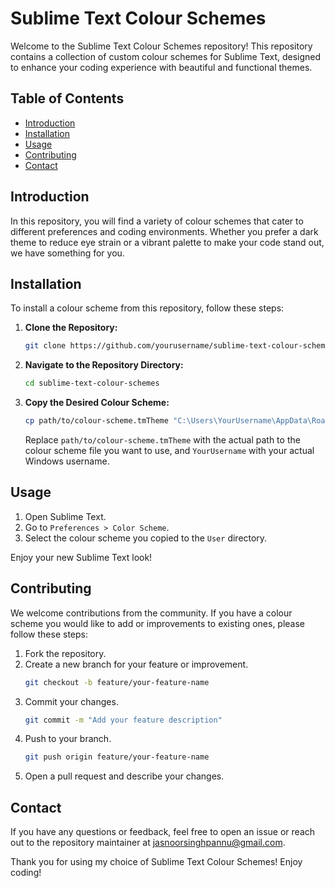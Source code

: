 # Sublime Text Colour Schemes

Welcome to the Sublime Text Colour Schemes repository! This repository contains a collection of custom colour schemes for Sublime Text, designed to enhance your coding experience with beautiful and functional themes.

## Table of Contents

- [Introduction](#introduction)
- [Installation](#installation)
- [Usage](#usage)
- [Contributing](#contributing)
- [Contact](#contact)

## Introduction

In this repository, you will find a variety of colour schemes that cater to different preferences and coding environments. Whether you prefer a dark theme to reduce eye strain or a vibrant palette to make your code stand out, we have something for you.

## Installation

To install a colour scheme from this repository, follow these steps:

1. **Clone the Repository:**
    ```bash
    git clone https://github.com/yourusername/sublime-text-colour-schemes.git
    ```
2. **Navigate to the Repository Directory:**
    ```bash
    cd sublime-text-colour-schemes
    ```
3. **Copy the Desired Colour Scheme:**
    ```bash
    cp path/to/colour-scheme.tmTheme "C:\Users\YourUsername\AppData\Roaming\Sublime Text\Packages\User"
    ```
    Replace `path/to/colour-scheme.tmTheme` with the actual path to the colour scheme file you want to use, and `YourUsername` with your actual Windows username.

## Usage

1. Open Sublime Text.
2. Go to `Preferences > Color Scheme`.
3. Select the colour scheme you copied to the `User` directory.

Enjoy your new Sublime Text look!

## Contributing

We welcome contributions from the community. If you have a colour scheme you would like to add or improvements to existing ones, please follow these steps:

1. Fork the repository.
2. Create a new branch for your feature or improvement.
    ```bash
    git checkout -b feature/your-feature-name
    ```
3. Commit your changes.
    ```bash
    git commit -m "Add your feature description"
    ```
4. Push to your branch.
    ```bash
    git push origin feature/your-feature-name
    ```
5. Open a pull request and describe your changes.


## Contact

If you have any questions or feedback, feel free to open an issue or reach out to the repository maintainer at [jasnoorsinghpannu@gmail.com](mailto:jasnoorsinghpannu@gmail.com).

Thank you for using my choice of Sublime Text Colour Schemes! Enjoy coding!
